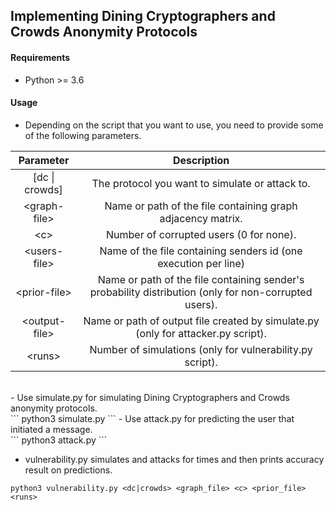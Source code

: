 ## Implementing Dining Cryptographers and Crowds Anonymity Protocols ##

#### Requirements
* Python >= 3.6

#### Usage

- Depending on the script that you want to use, you need to provide some of the following parameters.

| Parameter | Description |
| :---: | :---: |
| \[dc \| crowds\] | The protocol you want to simulate or attack to. |
| \<graph\-file\> | Name or path of the file containing graph adjacency matrix. |
|\<c\>|Number of corrupted users (0 for none).|
|\<users-file\>|Name of the file containing senders id (one execution per line)|
|\<prior-file\>|Name or path of the file containing sender's probability distribution (only for non-corrupted users).|
|\<output-file\>|Name or path of output file created by simulate.py (only for attacker.py script).|
|\<runs\>|Number of simulations (only for vulnerability.py script).|

<br />
- Use simulate.py for simulating Dining Cryptographers and Crowds anonymity protocols.<br />
 ```
 python3 simulate.py <dc|crowds> <graph_file> <c> <users_file> 
 ```
- Use attack.py for predicting the user that initiated a message.<br />
```
python3 attack.py <dc|crowds> <graph_file> <c> <prior_file> <output>  
```

- vulnerability.py simulates and attacks for <runs> times and then prints accuracy result on predictions.<br />
```
python3 vulnerability.py <dc|crowds> <graph_file> <c> <prior_file> <runs>
```
